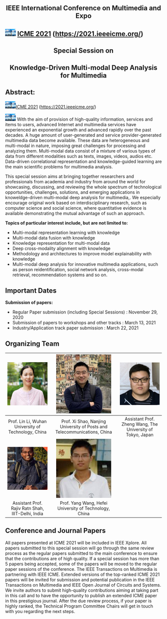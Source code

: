 ## <center> IEEE International Conference on Multimedia and Expo </center>
## ![avatar](./picture/icme.png)  [ICME 2021](https://2021.ieeeicme.org/) (https://2021.ieeeicme.org/) 

## <center> Special Session on </center>
## <center> Knowledge-Driven Multi-modal Deep Analysis for Multimedia</center>

## Abstract:

![avatar](./picture/icme.png)[ICME 2021](https://2021.ieeeicme.org/) (https://2021.ieeeicme.org/)

![avatar](./picture/icme.png) With the aim of provision of high-quality information, services and items to users, advanced Internet and multimedia services have experienced an exponential growth and advanced rapidly over the past decades. A huge amount of user-generated and service provider-generated multimedia data become available. These data are heterogeneous and multi-modal in nature, imposing great challenges for processing and analyzing them. Multi-modal data consist of a mixture of various types of data from different modalities such as texts, images, videos, audios etc. Data-driven correlational representation and knowledge-guided learning are the main scientific problems for multimedia analysis. 

This special session aims at bringing together researchers and professionals from academia and industry from around the world for showcasing, discussing, and reviewing the whole spectrum of technological opportunities, challenges, solutions, and emerging applications in knoweldge-driven multi-modal deep analysis for multimedia,. We especially encourage original work based on interdisciplinary research, such as computer science and social science, where quantitative evidence is available demonstrating the mutual advantage of such an approach. 

**Topics of particular interest include, but are not limited to:**

* Multi-modal representation learning with knowledge
* Multi-modal data fusion with knowledge 
* Knowledge representation for multi-modal data  
* Deep cross-modality alignment with knowledge
* Methodology and architectures to improve model explainability with knowledge
* Multi-modal deep analysis for innovative multimedia applications, such as person reidentification, social network analysis, cross-modal retrieval, recommendation systems and so on.

## Important Dates

**Submission of papers:**

* Regular Paper submission (including Special Sessions) : November 29, 2020
* Submission of papers to workshops and other tracks : March 13, 2021
* Industry/Application track paper submission : March 22, 2021

## Organizing Team

| ![avatar](./picture/1.png) |![avatar](./picture/2.png) |![avatar](./picture/3.png) |
| :-: | :-: | :-: |
|  Prof. Lin Li, Wuhan University of Technology, China |Prof. Xi Shao, Nanjing University of Posts and Telecommunications, China |Assistant Prof. Zheng Wang, The University of Tokyo, Japan |
| ![avatar](./picture/4.png) | ![avatar](./picture/5.png) |
| Assistant Prof. Rajiv Ratn Shah, IIIT-Delhi, India |Prof. Yang Wang, Hefei University of Technology, China |



## Conference and Journal Papers
All papers presented at ICME 2021 will be included in IEEE Xplore. All papers submitted to this special session will go through the same review process as the regular papers submitted to the main conference to ensure that the contributions are of high quality. If a special session has more than 5 papers being accepted, some of the papers will be moved to the regular paper sessions of the conference.
The IEEE Transactions on Multimedia is partnering with IEEE ICME. Extended versions of the top-ranked ICME 2021 papers will be invited for submission and potential publication in the IEEE Transactions on Multimedia and IEEE Open Journal of Circuits and Systems. We invite authors to submit high-quality contributions aiming at taking part in this call and to have the opportunity to publish an extended ICME paper in this prestigious journal. After the due review process, if your paper is highly ranked, the Technical Program Committee Chairs will get in touch with you regarding the next steps.

